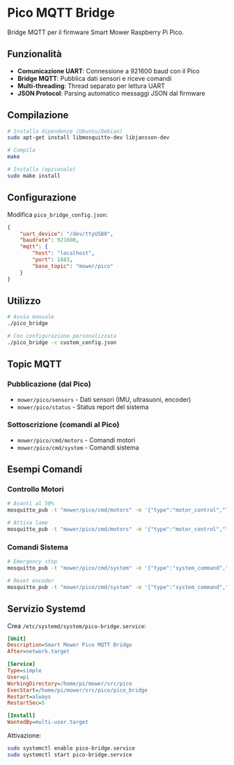 # Pico MQTT Bridge

Bridge MQTT per il firmware Smart Mower Raspberry Pi Pico.

## Funzionalità

- **Comunicazione UART**: Connessione a 921600 baud con il Pico
- **Bridge MQTT**: Pubblica dati sensori e riceve comandi
- **Multi-threading**: Thread separato per lettura UART
- **JSON Protocol**: Parsing automatico messaggi JSON dal firmware

## Compilazione

```bash
# Installa dipendenze (Ubuntu/Debian)
sudo apt-get install libmosquitto-dev libjansson-dev

# Compila
make

# Installa (opzionale)
sudo make install
```

## Configurazione

Modifica `pico_bridge_config.json`:

```json
{
    "uart_device": "/dev/ttyUSB0",
    "baudrate": 921600,
    "mqtt": {
        "host": "localhost",
        "port": 1883,
        "base_topic": "mower/pico"
    }
}
```

## Utilizzo

```bash
# Avvio manuale
./pico_bridge

# Con configurazione personalizzata
./pico_bridge -c custom_config.json
```

## Topic MQTT

### Pubblicazione (dal Pico)
- `mower/pico/sensors` - Dati sensori (IMU, ultrasuoni, encoder)
- `mower/pico/status` - Status report del sistema

### Sottoscrizione (comandi al Pico)
- `mower/pico/cmd/motors` - Comandi motori
- `mower/pico/cmd/system` - Comandi sistema

## Esempi Comandi

### Controllo Motori
```bash
# Avanti al 50%
mosquitto_pub -t "mower/pico/cmd/motors" -m '{"type":"motor_control","left_speed":50,"right_speed":50,"blade1_speed":0,"blade2_speed":0}'

# Attiva lame
mosquitto_pub -t "mower/pico/cmd/motors" -m '{"type":"motor_control","left_speed":0,"right_speed":0,"blade1_speed":3000,"blade2_speed":3000}'
```

### Comandi Sistema
```bash
# Emergency stop
mosquitto_pub -t "mower/pico/cmd/system" -m '{"type":"system_command","command":"emergency_stop"}'

# Reset encoder
mosquitto_pub -t "mower/pico/cmd/system" -m '{"type":"system_command","command":"reset_encoders"}'
```

## Servizio Systemd

Crea `/etc/systemd/system/pico-bridge.service`:

```ini
[Unit]
Description=Smart Mower Pico MQTT Bridge
After=network.target

[Service]
Type=simple
User=pi
WorkingDirectory=/home/pi/mower/src/pico
ExecStart=/home/pi/mower/src/pico/pico_bridge
Restart=always
RestartSec=5

[Install]
WantedBy=multi-user.target
```

Attivazione:
```bash
sudo systemctl enable pico-bridge.service
sudo systemctl start pico-bridge.service
```
